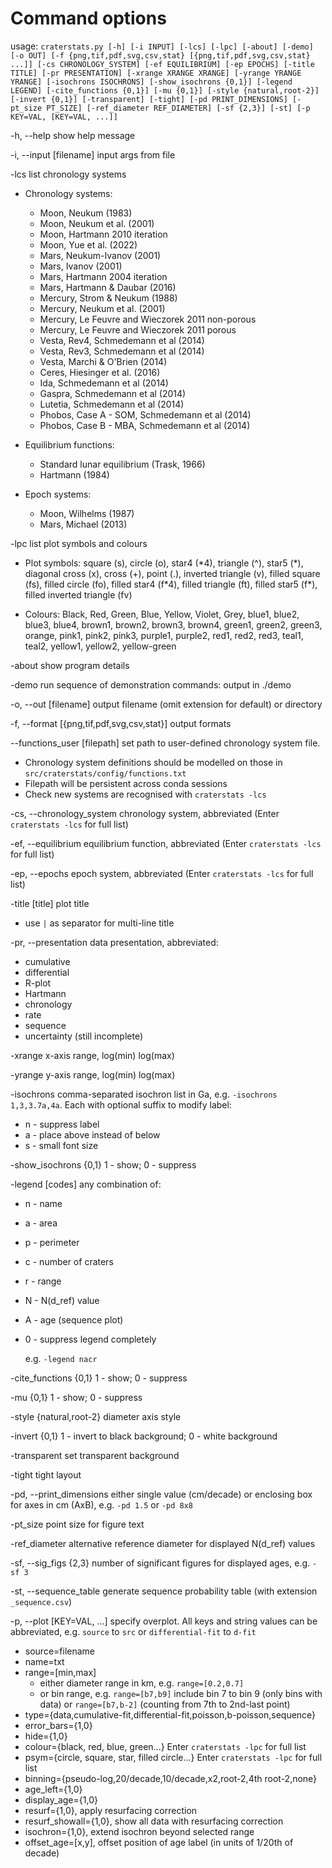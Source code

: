 
# Command options

usage: `craterstats.py [-h] [-i INPUT] [-lcs] [-lpc] [-about] [-demo] [-o OUT] [-f {png,tif,pdf,svg,csv,stat} [{png,tif,pdf,svg,csv,stat} ...]] [-cs CHRONOLOGY_SYSTEM] [-ef EQUILIBRIUM] [-ep EPOCHS] [-title TITLE]
                      [-pr PRESENTATION] [-xrange XRANGE XRANGE] [-yrange YRANGE YRANGE] [-isochrons ISOCHRONS] [-show_isochrons {0,1}] [-legend LEGEND] [-cite_functions {0,1}] [-mu {0,1}] [-style {natural,root-2}] [-invert {0,1}] [-transparent] [-tight]
                      [-pd PRINT_DIMENSIONS] [-pt_size PT_SIZE] [-ref_diameter REF_DIAMETER] [-sf {2,3}] [-st] [-p KEY=VAL, [KEY=VAL, ...]]`


-h, --help            show help message

-i, --input [filename]   input args from file

-lcs                  list chronology systems

- Chronology systems:
  - Moon, Neukum (1983)
  - Moon, Neukum et al. (2001)
  - Moon, Hartmann 2010 iteration
  - Moon, Yue et al. (2022)
  - Mars, Neukum-Ivanov (2001)
  - Mars, Ivanov (2001)
  - Mars, Hartmann 2004 iteration
  - Mars, Hartmann & Daubar (2016)
  - Mercury, Strom & Neukum (1988)
  - Mercury, Neukum et al. (2001)
  - Mercury, Le Feuvre and Wieczorek 2011 non-porous
  - Mercury, Le Feuvre and Wieczorek 2011 porous
  - Vesta, Rev4, Schmedemann et al (2014)
  - Vesta, Rev3, Schmedemann et al (2014)
  - Vesta, Marchi & O'Brien (2014)
  - Ceres, Hiesinger et al. (2016)
  - Ida, Schmedemann et al (2014)
  - Gaspra, Schmedemann et al (2014)
  - Lutetia, Schmedemann et al (2014)
  - Phobos, Case A - SOM, Schmedemann et al (2014)
  - Phobos, Case B - MBA, Schmedemann et al (2014)
  

- Equilibrium functions: 
  - Standard lunar equilibrium (Trask, 1966)
  - Hartmann (1984)
  

- Epoch systems:
  - Moon, Wilhelms (1987)
  - Mars, Michael (2013)


-lpc                  list plot symbols and colours

- Plot symbols:
square (s), circle (o), star4 (\*4), triangle (^), star5 (\*), diagonal cross (x), cross (+), point (.), inverted triangle (v), filled square (fs), filled circle (fo), filled star4 (f*4), filled triangle (ft), filled star5 (f\*), filled inverted triangle
 (fv)


- Colours:
Black, Red, Green, Blue, Yellow, Violet, Grey, blue1, blue2, blue3, blue4, brown1, brown2, brown3, brown4, green1, green2, green3, orange, pink1, pink2, pink3, purple1, purple2, red1, red2, red3, teal1, teal2, yellow1, yellow2, yellow-green


-about                show program details

-demo                 run sequence of demonstration commands: output in ./demo

-o, --out [filename]   output filename (omit extension for default) or directory

-f, --format [{png,tif,pdf,svg,csv,stat}] 
                output formats

--functions_user [filepath] set path to user-defined chronology system file.

- Chronology system definitions should be modelled on those in `src/craterstats/config/functions.txt`
- Filepath will be persistent across conda sessions
- Check new systems are recognised with `craterstats -lcs`


-cs, --chronology_system 
                    chronology system, abbreviated (Enter `craterstats -lcs` for full list)

-ef, --equilibrium 
                    equilibrium function, abbreviated (Enter `craterstats -lcs` for full list)

-ep, --epochs
                    epoch system, abbreviated (Enter `craterstats -lcs` for full list)

-title [title]        plot title

- use `|` as separator for multi-line title

-pr, --presentation   data presentation, abbreviated: 
  
  - cumulative
  - differential
  - R-plot
  - Hartmann
  - chronology
  - rate
  - sequence
  - uncertainty (still incomplete)


-xrange 
                    x-axis range, log(min) log(max)

-yrange
                    y-axis range, log(min) log(max)

-isochrons comma-separated isochron list in Ga, e.g. `-isochrons 1,3,3.7a,4a`.
                    Each with optional suffix to modify label: 
  - n - suppress label
  - a - place above instead of below
  - s - small font size

-show_isochrons {0,1}
                    1 - show; 0 - suppress

-legend [codes]       any combination of: 
  
  - n - name
  - a - area 
  - p - perimeter 
  - c - number of craters
  - r - range
  - N - N(d_ref) value
  - A - age (sequence plot)
  - 0 - suppress legend completely

      e.g. `-legend nacr`


-cite_functions {0,1}
                    1 - show; 0 - suppress

-mu {0,1}             1 - show; 0 - suppress

-style {natural,root-2}
                    diameter axis style

-invert {0,1}         1 - invert to black background; 0 - white background

-transparent          set transparent background

-tight                tight layout

-pd, --print_dimensions 
                    either single value (cm/decade) or enclosing box for axes in cm (AxB), e.g. `-pd 1.5` or `-pd 8x8`

-pt_size              point size for figure text

-ref_diameter 
                    alternative reference diameter for displayed N(d_ref) values

-sf, --sig_figs {2,3}
                    number of significant figures for displayed ages, e.g. `-sf 3`

-st, --sequence_table
                    generate sequence probability table (with extension `_sequence.csv`)

-p, --plot [KEY=VAL, ...]
                    specify overplot. All keys and string values can be abbreviated, e.g. `source` to `src` or  `differential-fit` to `d-fit` 
                        
  - source=filename
  - name=txt
  - range=[min,max]
    - either diameter range in km, e.g. `range=[0.2,0.7]`
    - or bin range, e.g. `range=[b7,b9]` include bin 7 to bin 9 (only bins with data) or `range=[b7,b-2]` (counting from 7th to 2nd-last point)
  - type={data,cumulative-fit,differential-fit,poisson,b-poisson,sequence}
  - error_bars={1,0}
  - hide={1,0}
  - colour={black, red, blue, green...} Enter `craterstats -lpc` for full list
  - psym={circle, square, star, filled circle...} Enter `craterstats -lpc` for full list
  - binning={pseudo-log,20/decade,10/decade,x2,root-2,4th root-2,none}
  - age_left={1,0}
  - display_age={1,0}
  - resurf={1,0}, apply resurfacing correction
  - resurf_showall={1,0}, show all data with resurfacing correction
  - isochron={1,0}, extend isochron beyond selected range
  - offset_age=[x,y], offset position of age label (in units of 1/20th of decade)
